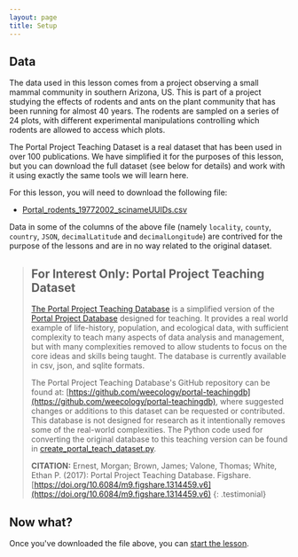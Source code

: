 ```yaml
---
layout: page
title: Setup
---
```


## Data  
The data used in this lesson comes from a project observing a small mammal community in southern
Arizona, US. This is part of a project studying the effects of rodents and ants on the plant
community that has been running for almost 40 years. The rodents are sampled on a series of 24 plots,
with different experimental manipulations controlling which rodents are allowed to access which plots.

The Portal Project Teaching Dataset is a real dataset that has been used in over 100 publications. We have simplified it
for the purposes of this lesson, but you can download the full dataset (see below for details) and work with it
using exactly the same tools we will learn here.
 
For this lesson, you will need to download the following file:
*  [Portal_rodents_19772002_scinameUUIDs.csv](https://ndownloader.figshare.com/files/7823341)

Data in some of the columns of the above file (namely `locality`, `county`, `country`, `JSON`, `decimalLatitude` and `decimalLongitude`) are contrived for the purpose of the lessons and are in no way related to the original dataset. 

> ## For Interest Only: Portal Project Teaching Dataset
> [The Portal Project Teaching Database](http://figshare.com/articles/Portal_Project_Teaching_Database/1314459) is a simplified version of the 
> [Portal Project Database](https://github.com/weecology/PortalData) designed for teaching. It provides a real world example of life-history, population, and ecological data, with sufficient complexity to teach many aspects of data analysis and management, but with many complexities removed to allow students to focus on the core ideas and skills being taught. The database is currently available in csv, json, and sqlite formats.
> 
> The Portal Project Teaching Database's GitHub repository can be found at: [https://github.com/weecology/portal-teachingdb](https://github.com/weecology/portal-teachingdb), 
> where suggested changes or additions to this dataset can be requested or contributed. 
> This database is not designed for research as it intentionally removes some of the real-world complexities. The Python code used for converting the original database to this teaching version can be found in [create_portal_teach_dataset.py](https://github.com/weecology/portal-teachingdb/blob/master/create_portal_teaching_dataset.py). 
>
> **CITATION:** Ernest, Morgan; Brown, James; Valone, Thomas; White, Ethan P. (2017): Portal Project Teaching Database. Figshare. [https://doi.org/10.6084/m9.figshare.1314459.v6](https://doi.org/10.6084/m9.figshare.1314459.v6)
{: .testimonial}

## Now what?

Once you've downloaded the file above, you can [start the lesson](https://southampton-rsg.github.io/openrefine-data-cleaning/00-getting-started/index.html).

<!--
## Software

For this lesson you will need [OpenRefine](http://openrefine.org/) (formerly GoogleRefine) and a web browser.

Download the most recent version of [OpenRefine](http://openrefine.org/download.html) for your operating system, 
then follow instructions below.

[OpenRefine](http://openrefine.org/) is a Java program that runs locally on your machine (i.e. you are not accessing a remote service on the Internet). You access it via your browser, but no Internet connection is needed. Most recent versions of 
OpenRefine come with embedded Java so you do not even have to worry whether you have Java on your system or not.


### Windows
- If you have Internet Explorer (or Edge) set as your default web browser, check that you have Firefox or Chrome installed and set either of them as your default browser. OpenRefine runs in your default browser, but may not run correctly in Internet Explorer. You can check how to set your browser as default for [Google Chrome](https://support.google.com/chrome/answer/95417?co=GENIE.Platform%3DDesktop&hl=en-GB) or [Firefox](https://support.mozilla.org/en-US/kb/make-firefox-your-default-browser).
- Unzip the downloaded file into a directory by right-clicking and selecting `Extract...`. Name that directory something like OpenRefine.
- Locate `openrefine.exe` in the extracted folder and launch OpenRefine by double-clicking on it. This will launch a command prompt window first; ignore that, and wait for OpenRefine to launch in your default Web browser, which is where you will interact with the program.
- If a Web browser does not automatically open for you upon launch, type the following URL in your browser: 
[http://127.0.0.1:3333/](http://127.0.0.1:3333/) or [http://localhost:3333](http://localhost:3333) to launch the program.

### Mac

- Check that you have Firefox or Chrome browser installed and set as your default browser. 
- Locate the downloaded `.dmg` file and Ctrl-click it. You may get the warning "macOS cannot verify the developer of “OpenRefine.app”. Are you sure you want to open it?" Click 'Yes'/'Open' to this. 
- Drag `OpenRefine.app` into your Applications folder, and Ctrl-click to open it. You may get the warning "macOS cannot verify the developer of “OpenRefine.app”. Are you sure you want to open it?" Click 'Yes'/'Open' to this. 
- If a Web browser does not automatically open for you upon launch, type the following URL in your browser: 
[http://127.0.0.1:3333/](http://127.0.0.1:3333/) or [http://localhost:3333](http://localhost:3333) to launch the program.


### Linux

- Check that you have Firefox or Chrome browser installed and set as your default browser. 
- Unzip the downloaded file into a directory. Name that directory something like OpenRefine.
- Go to your newly created OpenRefine directory.
- Type ./refine into the terminal within the OpenRefine directory
- If a Web browser does not automatically open for you upon launch, type the following URL in your browser: 
[http://127.0.0.1:3333/](http://127.0.0.1:3333/) or [http://localhost:3333](http://localhost:3333) to launch the program.

-->
